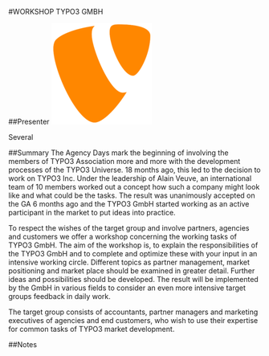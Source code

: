 #WORKSHOP TYPO3 GMBH

##Presenter
![TYPO3](https://raw.githubusercontent.com/avarx/T3CON16/master/Presenter/typo3_logo.png)

Several

##Summary
The Agency Days mark the beginning of involving the members of TYPO3 Association more and more with the development processes of the TYPO3 Universe. 18 months ago, this led to the decision to work on TYPO3 Inc. Under the leadership of Alain Veuve, an international team of 10 members worked out a concept how such a company might look like and what could be the tasks. The result was unanimously accepted on the GA 6 months ago and the TYPO3 GmbH started working as an active participant in the market to put ideas into
practice.

To respect the wishes of the target group and involve partners, agencies and customers we offer a workshop concerning the working tasks of TYPO3 GmbH. The aim of the workshop is, to explain the responsibilities of the TYPO3 GmbH and to complete and optimize these with your input in an intensive working circle. Different topics as partner management, market positioning and market place should be examined in greater detail. Further ideas and possibilities should be developed. The result will be implemented by the GmbH in various fields to consider an even more intensive target groups feedback in daily work.

The target group consists of accountants, partner managers and marketing executives of agencies and end customers, who wish to use their expertise for common tasks of TYPO3 market development.

##Notes